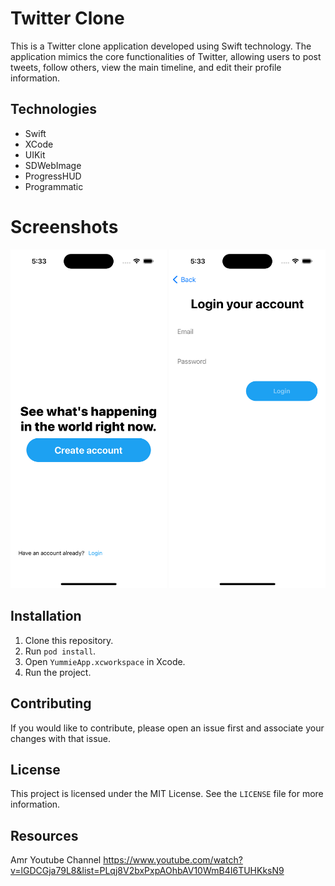 # Twitter Clone

This is a Twitter clone application developed using Swift technology. The application mimics the core functionalities of Twitter, allowing users to post tweets, follow others, view the main timeline, and edit their profile information.

## Technologies
- Swift
- XCode
- UIKit
- SDWebImage
- ProgressHUD
- Programmatic

# Screenshots 
<div style="overflow-x: scroll; white-space: nowrap;">
  <img src="TwitterClone/Assets.xcassets/onboard.imageset/onboard.png" width="250">
  <img src="TwitterClone/Assets.xcassets/login.imageset/login.png" width="250">
  <img src="TwitterClone/Assets.xcassets/register.imageset/register.png" width="250">
  <img src="TwitterClone/Assets.xcassets/home.imageset/home.png" width="250">
  <img src="TwitterClone/Assets.xcassets/profileComplete.imageset/profileComplete.png" width="250">
  <img src="TwitterClone/Assets.xcassets/search.imageset/search.png" width="250">
  <img src="TwitterClone/Assets.xcassets/profile.imageset/profile.png" width="250">
  <img src="TwitterClone/Assets.xcassets/profile2.imageset/profile2.png" width="250">
  <img src="TwitterClone/Assets.xcassets/tweet.imageset/tweet.png" width="250">
</div>


## Installation

1. Clone this repository.
2. Run `pod install`.
3. Open `YummieApp.xcworkspace` in Xcode.
4. Run the project.

## Contributing

If you would like to contribute, please open an issue first and associate your changes with that issue.

## License

This project is licensed under the MIT License. See the `LICENSE` file for more information.

## Resources

Amr Youtube Channel
https://www.youtube.com/watch?v=lGDCGja79L8&list=PLqj8V2bxPxpAOhbAV10WmB4I6TUHKksN9


